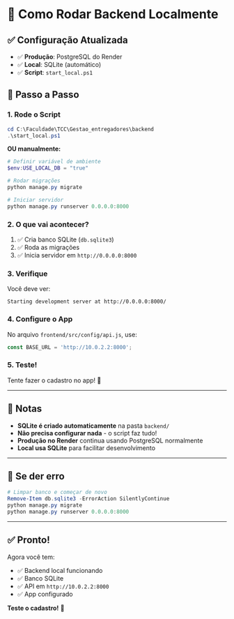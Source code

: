 # 🚀 Como Rodar Backend Localmente

## ✅ Configuração Atualizada

- ✅ **Produção**: PostgreSQL do Render
- ✅ **Local**: SQLite (automático)
- ✅ **Script**: `start_local.ps1`

## 🎯 Passo a Passo

### 1. Rode o Script

```powershell
cd C:\Faculdade\TCC\Gestao_entregadores\backend
.\start_local.ps1
```

**OU manualmente:**

```powershell
# Definir variável de ambiente
$env:USE_LOCAL_DB = "true"

# Rodar migrações
python manage.py migrate

# Iniciar servidor
python manage.py runserver 0.0.0.0:8000
```

### 2. O que vai acontecer?

1. ✅ Cria banco SQLite (`db.sqlite3`)
2. ✅ Roda as migrações
3. ✅ Inicia servidor em `http://0.0.0.0:8000`

### 3. Verifique

Você deve ver:
```
Starting development server at http://0.0.0.0:8000/
```

### 4. Configure o App

No arquivo `frontend/src/config/api.js`, use:
```javascript
const BASE_URL = 'http://10.0.2.2:8000';
```

### 5. Teste!

Tente fazer o cadastro no app! 🎉

---

## 📝 Notas

- **SQLite é criado automaticamente** na pasta `backend/`
- **Não precisa configurar nada** - o script faz tudo!
- **Produção no Render** continua usando PostgreSQL normalmente
- **Local usa SQLite** para facilitar desenvolvimento

---

## 🔧 Se der erro

```powershell
# Limpar banco e começar de novo
Remove-Item db.sqlite3 -ErrorAction SilentlyContinue
python manage.py migrate
python manage.py runserver 0.0.0.0:8000
```

---

## ✅ Pronto!

Agora você tem:
- ✅ Backend local funcionando
- ✅ Banco SQLite
- ✅ API em `http://10.0.2.2:8000`
- ✅ App configurado

**Teste o cadastro!** 🚀

